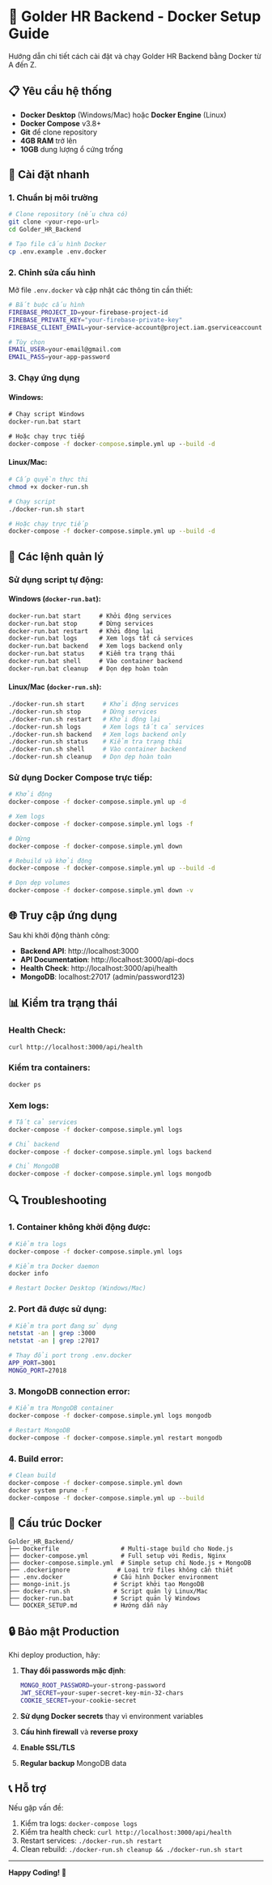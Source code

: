 # 🐳 Golder HR Backend - Docker Setup Guide

Hướng dẫn chi tiết cách cài đặt và chạy Golder HR Backend bằng Docker từ A đến Z.

## 📋 Yêu cầu hệ thống

- **Docker Desktop** (Windows/Mac) hoặc **Docker Engine** (Linux)
- **Docker Compose** v3.8+
- **Git** để clone repository
- **4GB RAM** trở lên
- **10GB** dung lượng ổ cứng trống

## 🚀 Cài đặt nhanh

### 1. Chuẩn bị môi trường

```bash
# Clone repository (nếu chưa có)
git clone <your-repo-url>
cd Golder_HR_Backend

# Tạo file cấu hình Docker
cp .env.example .env.docker
```

### 2. Chỉnh sửa cấu hình

Mở file `.env.docker` và cập nhật các thông tin cần thiết:

```bash
# Bắt buộc cấu hình
FIREBASE_PROJECT_ID=your-firebase-project-id
FIREBASE_PRIVATE_KEY="your-firebase-private-key"
FIREBASE_CLIENT_EMAIL=your-service-account@project.iam.gserviceaccount.com

# Tùy chọn
EMAIL_USER=your-email@gmail.com
EMAIL_PASS=your-app-password
```

### 3. Chạy ứng dụng

#### Windows:
```cmd
# Chạy script Windows
docker-run.bat start

# Hoặc chạy trực tiếp
docker-compose -f docker-compose.simple.yml up --build -d
```

#### Linux/Mac:
```bash
# Cấp quyền thực thi
chmod +x docker-run.sh

# Chạy script
./docker-run.sh start

# Hoặc chạy trực tiếp
docker-compose -f docker-compose.simple.yml up --build -d
```

## 🔧 Các lệnh quản lý

### Sử dụng script tự động:

#### Windows (`docker-run.bat`):
```cmd
docker-run.bat start     # Khởi động services
docker-run.bat stop      # Dừng services
docker-run.bat restart   # Khởi động lại
docker-run.bat logs      # Xem logs tất cả services
docker-run.bat backend   # Xem logs backend only
docker-run.bat status    # Kiểm tra trạng thái
docker-run.bat shell     # Vào container backend
docker-run.bat cleanup   # Dọn dẹp hoàn toàn
```

#### Linux/Mac (`docker-run.sh`):
```bash
./docker-run.sh start     # Khởi động services
./docker-run.sh stop      # Dừng services
./docker-run.sh restart   # Khởi động lại
./docker-run.sh logs      # Xem logs tất cả services
./docker-run.sh backend   # Xem logs backend only
./docker-run.sh status    # Kiểm tra trạng thái
./docker-run.sh shell     # Vào container backend
./docker-run.sh cleanup   # Dọn dẹp hoàn toàn
```

### Sử dụng Docker Compose trực tiếp:

```bash
# Khởi động
docker-compose -f docker-compose.simple.yml up -d

# Xem logs
docker-compose -f docker-compose.simple.yml logs -f

# Dừng
docker-compose -f docker-compose.simple.yml down

# Rebuild và khởi động
docker-compose -f docker-compose.simple.yml up --build -d

# Dọn dẹp volumes
docker-compose -f docker-compose.simple.yml down -v
```

## 🌐 Truy cập ứng dụng

Sau khi khởi động thành công:

- **Backend API**: http://localhost:3000
- **API Documentation**: http://localhost:3000/api-docs
- **Health Check**: http://localhost:3000/api/health
- **MongoDB**: localhost:27017 (admin/password123)

## 📊 Kiểm tra trạng thái

### Health Check:
```bash
curl http://localhost:3000/api/health
```

### Kiểm tra containers:
```bash
docker ps
```

### Xem logs:
```bash
# Tất cả services
docker-compose -f docker-compose.simple.yml logs

# Chỉ backend
docker-compose -f docker-compose.simple.yml logs backend

# Chỉ MongoDB
docker-compose -f docker-compose.simple.yml logs mongodb
```

## 🔍 Troubleshooting

### 1. Container không khởi động được:

```bash
# Kiểm tra logs
docker-compose -f docker-compose.simple.yml logs

# Kiểm tra Docker daemon
docker info

# Restart Docker Desktop (Windows/Mac)
```

### 2. Port đã được sử dụng:

```bash
# Kiểm tra port đang sử dụng
netstat -an | grep :3000
netstat -an | grep :27017

# Thay đổi port trong .env.docker
APP_PORT=3001
MONGO_PORT=27018
```

### 3. MongoDB connection error:

```bash
# Kiểm tra MongoDB container
docker-compose -f docker-compose.simple.yml logs mongodb

# Restart MongoDB
docker-compose -f docker-compose.simple.yml restart mongodb
```

### 4. Build error:

```bash
# Clean build
docker-compose -f docker-compose.simple.yml down
docker system prune -f
docker-compose -f docker-compose.simple.yml up --build
```

## 📁 Cấu trúc Docker

```
Golder_HR_Backend/
├── Dockerfile                 # Multi-stage build cho Node.js
├── docker-compose.yml         # Full setup với Redis, Nginx
├── docker-compose.simple.yml  # Simple setup chỉ Node.js + MongoDB
├── .dockerignore             # Loại trừ files không cần thiết
├── .env.docker              # Cấu hình Docker environment
├── mongo-init.js            # Script khởi tạo MongoDB
├── docker-run.sh            # Script quản lý Linux/Mac
├── docker-run.bat           # Script quản lý Windows
└── DOCKER_SETUP.md          # Hướng dẫn này
```

## 🔒 Bảo mật Production

Khi deploy production, hãy:

1. **Thay đổi passwords mặc định**:
   ```bash
   MONGO_ROOT_PASSWORD=your-strong-password
   JWT_SECRET=your-super-secret-key-min-32-chars
   COOKIE_SECRET=your-cookie-secret
   ```

2. **Sử dụng Docker secrets** thay vì environment variables

3. **Cấu hình firewall** và **reverse proxy**

4. **Enable SSL/TLS**

5. **Regular backup** MongoDB data

## 📞 Hỗ trợ

Nếu gặp vấn đề:

1. Kiểm tra logs: `docker-compose logs`
2. Kiểm tra health check: `curl http://localhost:3000/api/health`
3. Restart services: `./docker-run.sh restart`
4. Clean rebuild: `./docker-run.sh cleanup && ./docker-run.sh start`

---

**Happy Coding! 🚀**
